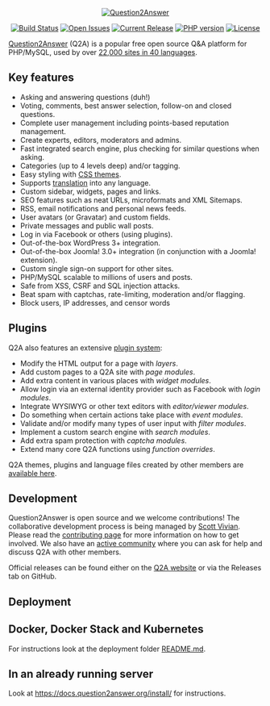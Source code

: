 <p align="center">
    <a href="https://www.question2answer.org/">
        <img src="https://www.question2answer.org/images/question2answer-logo-350x40.png" alt="Question2Answer" />
    </a>
</p>

<p align="center">
	<a href="https://travis-ci.org/q2a/question2answer/branches"><img src="https://img.shields.io/travis/q2a/question2answer/dev.svg" alt="Build Status"></a>
	<a href="https://github.com/q2a/question2answer/issues"><img src="https://img.shields.io/github/issues/q2a/question2answer.svg" alt="Open Issues"></a>
	<a href="https://github.com/q2a/question2answer/releases"><img src="https://img.shields.io/github/release/q2a/question2answer.svg" alt="Current Release"></a>
	<a href="https://docs.question2answer.org/install/"><img src="https://img.shields.io/travis/php-v/q2a/question2answer/dev.svg" alt="PHP version"></a>
	<a href="https://www.question2answer.org/license.php"><img src="https://img.shields.io/badge/License-GPL-green.svg" alt="License"></a>
</p>

[Question2Answer][Q2A] (Q2A) is a popular free open source Q&A platform for PHP/MySQL, used by over [22,000 sites in 40 languages][3].


## Key features

- Asking and answering questions (duh!)
- Voting, comments, best answer selection, follow-on and closed questions.
- Complete user management including points-based reputation management.
- Create experts, editors, moderators and admins.
- Fast integrated search engine, plus checking for similar questions when asking.
- Categories (up to 4 levels deep) and/or tagging.
- Easy styling with [CSS themes][6].
- Supports [translation][7] into any language.
- Custom sidebar, widgets, pages and links.
- SEO features such as neat URLs, microformats and XML Sitemaps.
- RSS, email notifications and personal news feeds.
- User avatars (or Gravatar) and custom fields.
- Private messages and public wall posts.
- Log in via Facebook or others (using plugins).
- Out-of-the-box WordPress 3+ integration.
- Out-of-the-box Joomla! 3.0+ integration (in conjunction with a Joomla! extension).
- Custom single sign-on support for other sites.
- PHP/MySQL scalable to millions of users and posts.
- Safe from XSS, CSRF and SQL injection attacks.
- Beat spam with captchas, rate-limiting, moderation and/or flagging.
- Block users, IP addresses, and censor words


## Plugins

Q2A also features an extensive [plugin system][5]:

- Modify the HTML output for a page with *layers*.
- Add custom pages to a Q2A site with *page modules*.
- Add extra content in various places with *widget modules*.
- Allow login via an external identity provider such as Facebook with *login modules*.
- Integrate WYSIWYG or other text editors with *editor/viewer modules*.
- Do something when certain actions take place with *event modules*.
- Validate and/or modify many types of user input with *filter modules*.
- Implement a custom search engine with *search modules*.
- Add extra spam protection with *captcha modules*.
- Extend many core Q2A functions using *function overrides*.

Q2A themes, plugins and language files created by other members are [available here][8].


## Development

Question2Answer is open source and we welcome contributions! The collaborative development process is being managed by [Scott Vivian][1]. Please read the [contributing page][2] for more information on how to get involved. We also have an [active community][4] where you can ask for help and discuss Q2A with other members.

Official releases can be found either on the [Q2A website][Q2A] or via the Releases tab on GitHub.


[Q2A]: https://www.question2answer.org/
[1]: https://www.question2answer.org/qa/user/Scott
[2]: https://github.com/q2a/question2answer/blob/master/CONTRIBUTING.md
[3]: https://www.question2answer.org/sites.php
[4]: https://www.question2answer.org/qa/
[5]: https://docs.question2answer.org/plugins/
[6]: https://docs.question2answer.org/themes/
[7]: https://docs.question2answer.org/translate/
[8]: https://docs.question2answer.org/addons/

## Deployment

Docker, Docker Stack and Kubernetes
-----------------------------------

For instructions look at the deployment folder [README.md](deployment/README.md).

In an already running server
----------------------------

Look at https://docs.question2answer.org/install/ for instructions.
